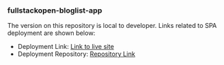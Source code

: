 ### fullstackopen-bloglist-app

The version on this repository is local to developer. Links related to SPA deployment are shown below:

- Deployment Link: [Link to live site](https://khl-bloglist-app.netlify.app/)
- Deployment Repository: [Repository Link](https://github.com/leekahung/fullstackopen-bloglist-app)
